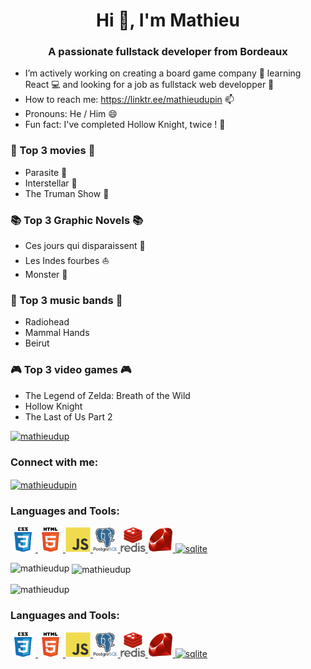 <h1 align="center">Hi 👋, I'm Mathieu</h1>
<h3 align="center">A passionate fullstack developer from Bordeaux</h3>

- I’m actively working on creating a board game company :game_die: learning React :computer: and looking for a job as fullstack web developper :briefcase:
-  How to reach me: https://linktr.ee/mathieudupin 📫
-  Pronouns: He / Him 😄
- Fun fact: I've completed Hollow Knight, twice ! :star2: 

### :movie_camera: Top 3 movies :movie_camera:
- Parasite :ant:
- Interstellar :milky_way:
- The Truman Show :eyes:

### :books: Top 3 Graphic Novels :books:
- Ces jours qui disparaissent :runner:
- Les Indes fourbes :boat:
- Monster :hocho:

### :microphone: Top 3 music bands :microphone:
- Radiohead
- Mammal Hands
- Beirut

### :video_game: Top 3 video games :video_game:
- The Legend of Zelda: Breath of the Wild
- Hollow Knight
- The Last of Us Part 2

<p align="left"> <a href="https://github.com/ryo-ma/github-profile-trophy"><img src="https://github-profile-trophy.vercel.app/?username=mathieudup" alt="mathieudup" /></a> </p>

<h3 align="left">Connect with me:</h3>
<p align="left">
<a href="https://linkedin.com/in/mathieudupin" target="blank"><img align="center" src="https://raw.githubusercontent.com/rahuldkjain/github-profile-readme-generator/master/src/images/icons/Social/linked-in-alt.svg" alt="mathieudupin" height="30" width="40" /></a>
</p>

<h3 align="left">Languages and Tools:</h3>
<p align="left"> <a href="https://www.w3schools.com/css/" target="_blank" rel="noreferrer"> <img src="https://raw.githubusercontent.com/devicons/devicon/master/icons/css3/css3-original-wordmark.svg" alt="css3" width="40" height="40"/> </a> <a href="https://www.w3.org/html/" target="_blank" rel="noreferrer"> <img src="https://raw.githubusercontent.com/devicons/devicon/master/icons/html5/html5-original-wordmark.svg" alt="html5" width="40" height="40"/> </a> <a href="https://developer.mozilla.org/en-US/docs/Web/JavaScript" target="_blank" rel="noreferrer"> <img src="https://raw.githubusercontent.com/devicons/devicon/master/icons/javascript/javascript-original.svg" alt="javascript" width="40" height="40"/> </a> <a href="https://www.postgresql.org" target="_blank" rel="noreferrer"> <img src="https://raw.githubusercontent.com/devicons/devicon/master/icons/postgresql/postgresql-original-wordmark.svg" alt="postgresql" width="40" height="40"/> </a> <a href="https://redis.io" target="_blank" rel="noreferrer"> <img src="https://raw.githubusercontent.com/devicons/devicon/master/icons/redis/redis-original-wordmark.svg" alt="redis" width="40" height="40"/> </a> <a href="https://www.ruby-lang.org/en/" target="_blank" rel="noreferrer"> <img src="https://raw.githubusercontent.com/devicons/devicon/master/icons/ruby/ruby-original.svg" alt="ruby" width="40" height="40"/> </a> <a href="https://www.sqlite.org/" target="_blank" rel="noreferrer"> <img src="https://www.vectorlogo.zone/logos/sqlite/sqlite-icon.svg" alt="sqlite" width="40" height="40"/> </a> </p>

<p><img align="left" src="https://github-readme-stats.vercel.app/api/top-langs?username=mathieudup&show_icons=true&locale=en&layout=compact" alt="mathieudup" /></p>

<p>&nbsp;<img align="center" src="https://github-readme-stats.vercel.app/api?username=mathieudup&show_icons=true&locale=en" alt="mathieudup" /></p>

<p><img align="center" src="https://github-readme-streak-stats.herokuapp.com/?user=mathieudup&" alt="mathieudup" /></p>

<h3 align="left">Languages and Tools:</h3>
<p align="left"> <a href="https://www.w3schools.com/css/" target="_blank" rel="noreferrer"> <img src="https://raw.githubusercontent.com/devicons/devicon/master/icons/css3/css3-original-wordmark.svg" alt="css3" width="40" height="40"/> </a> <a href="https://www.w3.org/html/" target="_blank" rel="noreferrer"> <img src="https://raw.githubusercontent.com/devicons/devicon/master/icons/html5/html5-original-wordmark.svg" alt="html5" width="40" height="40"/> </a> <a href="https://developer.mozilla.org/en-US/docs/Web/JavaScript" target="_blank" rel="noreferrer"> <img src="https://raw.githubusercontent.com/devicons/devicon/master/icons/javascript/javascript-original.svg" alt="javascript" width="40" height="40"/> </a> <a href="https://www.postgresql.org" target="_blank" rel="noreferrer"> <img src="https://raw.githubusercontent.com/devicons/devicon/master/icons/postgresql/postgresql-original-wordmark.svg" alt="postgresql" width="40" height="40"/> </a> <a href="https://redis.io" target="_blank" rel="noreferrer"> <img src="https://raw.githubusercontent.com/devicons/devicon/master/icons/redis/redis-original-wordmark.svg" alt="redis" width="40" height="40"/> </a> <a href="https://www.ruby-lang.org/en/" target="_blank" rel="noreferrer"> <img src="https://raw.githubusercontent.com/devicons/devicon/master/icons/ruby/ruby-original.svg" alt="ruby" width="40" height="40"/> </a> <a href="https://www.sqlite.org/" target="_blank" rel="noreferrer"> <img src="https://www.vectorlogo.zone/logos/sqlite/sqlite-icon.svg" alt="sqlite" width="40" height="40"/> </a> </p>
